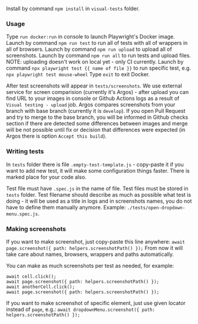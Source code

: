 Install by command `npm install` in `visual-tests` folder.

### Usage

Type `run docker:run` in console to launch Playwright's Docker image.
Launch by command `npm run test` to run all of tests with all of wrappers in all of browsers.
Launch by command `npm run upload` to upload all of screenshots.
Launch by command `npm run all` to run tests and upload files.
NOTE: uploading doesn't work on local yet - only CI currently.
Launch by command `npx playwright test {{ name of file }}` to run specific test, e.g. `npx playwright test mouse-wheel`
Type `exit` to exit Docker.

After test screenshots will appear in `tests/screenshots`.
We use external service for screen comparision (currently it's Argos) - after upload you can find URL to your images in console or Github Actions logs as a result of `Visual testing - upload` job.
Argos compares screenshots from your branch with base branch (currently it is `develop`).
If you open Pull Request and try to merge to the base branch, you will be informed in Github checks section if there are detected some differences between images and merge will be not possible until fix or decision that differences were expected (in Argos there is option `Accept this build`).

### Writing tests

In `tests` folder there is file `.empty-test-template.js` - copy-paste it if you want to add new test, it will make some configuration things faster. There is marked place for your code also.

Test file must have `.spec.js` in the name of file.
Test files must be stored in `tests` folder.
Test filename should describe as much as possible what test is doing - it will be used as a title in logs and in screenshots names, you do not have to define them manually anymore. Example: `./tests/open-dropdown-menu.spec.js`.

### Making screenshots

If you want to make screenshot, just copy-paste this line anywhere:
`await page.screenshot({ path: helpers.screenshotPath() });`
From now it will take care about names, browsers, wrappers and paths automatically.

You can make as much screenshots per test as needed, for example:

```
await cell.click();
await page.screenshot({ path: helpers.screenshotPath() });
await anotherCell.click();
await page.screenshot({ path: helpers.screenshotPath() });
```

If you want to make screenshot of specific element, just use given locator instead of `page`, e.g.:
`await dropdownMenu.screenshot({ path: helpers.screenshotPath() });`
